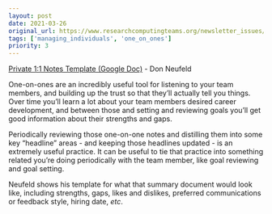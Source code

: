 ```yaml
---
layout: post
date: 2021-03-26
original_url: https://www.researchcomputingteams.org/newsletter_issues/0067
tags: ['managing_individuals', 'one_on_ones']
priority: 3
---
```


<!-- markdownlint-disable MD033 -->
<!-- markdownlint-disable MD041 -->
<!-- markdownlint-disable MD049 -->

[Private 1:1 Notes Template (Google Doc)](https://docs.google.com/document/d/1JWXYnMtuyD4JJBbijiFsVMiZYmaYvGd4qdZ4nIES6tU/mobilebasic) - Don Neufeld

One-on-ones are an incredibly useful tool for listening to your team members, and building up the trust so that they’ll actually tell you things.  Over time you’ll learn a lot about your team members desired career development, and between those and setting and reviewing goals you’ll get good information about their strengths and gaps.

Periodically reviewing those one-on-one notes and distilling them into some key “headline” areas - and keeping those headlines updated - is an extremely useful practice.  It can be useful to tie that practice into something related you’re doing periodically with the team member, like goal reviewing and goal setting.

Neufeld shows his template for what that summary document would look like, including strengths, gaps, likes and dislikes, preferred communications or feedback style, hiring date, *etc*.

